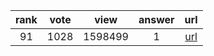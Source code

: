 
| rank | vote | view | answer | url |
|:-:|:-:|:-:|:-:|:-:|
|91|1028|1598499|1| [url](http://stackoverflow.com/questions/81584/what-ide-to-use-for-python) |
